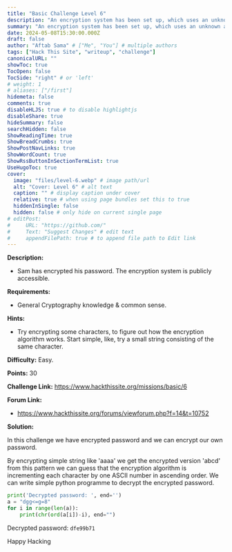 ```yaml
---
title: "Basic Challenge Level 6"
description: "An encryption system has been set up, which uses an unknown algorithm to change the text given. Requirements: Persistence, some general cryptography knowledge."
summary: "An encryption system has been set up, which uses an unknown algorithm to change the text given. Requirements: Persistence, some general cryptography knowledge."
date: 2024-05-08T15:30:00.000Z
draft: false
author: "Aftab Sama" # ["Me", "You"] # multiple authors
tags: ["Hack This Site", "writeup", "challenge"]
canonicalURL: ""
showToc: true
TocOpen: false
TocSide: "right" # or 'left'
# weight: 1
# aliases: ["/first"]
hidemeta: false
comments: true
disableHLJS: true # to disable highlightjs
disableShare: true
hideSummary: false
searchHidden: false
ShowReadingTime: true
ShowBreadCrumbs: true
ShowPostNavLinks: true
ShowWordCount: true
ShowRssButtonInSectionTermList: true
UseHugoToc: true
cover:
  image: "files/level-6.webp" # image path/url
  alt: "Cover: Level 6" # alt text
  caption: "" # display caption under cover
  relative: true # when using page bundles set this to true
  hiddenInSingle: false
  hidden: false # only hide on current single page
# editPost:
#     URL: "https://github.com/"
#     Text: "Suggest Changes" # edit text
#     appendFilePath: true # to append file path to Edit link
---
```


**Description:**

- Sam has encrypted his password. The encryption system is publicly accessible.

**Requirements:**

- General Cryptography knowledge & common sense.

**Hints:**

- Try encrypting some characters, to figure out how the encryption algorithm works. ​Start simple, like, try a small string consisting of the same character.

**Difficulty:** Easy.

**Points:** 30

**Challenge Link:** https://www.hackthissite.org/missions/basic/6

**Forum Link:**

- https://www.hackthissite.org/forums/viewforum.php?f=14&t=10752

**Solution:**

In this challenge we have encrypted password and we can encrypt our own password.

By encrypting simple string like 'aaaa' we get the encrypted version 'abcd' from this pattern we can guess that the encryption algorithm is incrementing each character by one ASCII number in ascending order. We can write simple python programme to decrypt the encrypted password.

```python
print('Decrypted password: ', end='')
a = "dgg<=g=8"
for i in range(len(a)):
    print(chr(ord(a[i])-i), end="")
```

Decrypted password: `dfe99b71`

Happy Hacking
